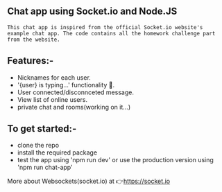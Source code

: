 
## Chat app using Socket.io and Node.JS

```This chat app is inspired from the official Socket.io website's example chat app. The code contains all the homework challenge part from the website.```

## Features:-

- Nicknames for each user.
- '{user} is typing...' functionality 💬.
- User connected/disconnceted message.
- View list of online users.
- private chat and rooms(working on it...)

## To get started:-

- clone the repo
- install the required package
- test the app using 'npm run dev' or use the production version using 'npm run chat-app'

More about Websockets(socket.io) at 👉https://socket.io
 
